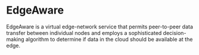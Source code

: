# EdgeAware

EdgeAware is a virtual edge-network service that permits peer-to-peer data transfer between individual nodes and employs a sophisticated decision-making algorithm to determine if data in the cloud should be available at the edge.
